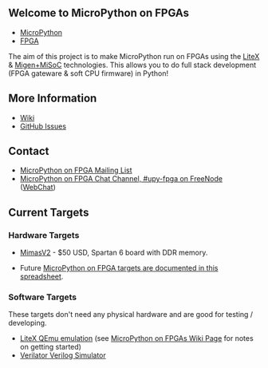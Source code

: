 ## Welcome to MicroPython on FPGAs

* [MicroPython](http://micropython.org/)
* [FPGA](https://en.wikipedia.org/wiki/Field-programmable_gate_array)

The aim of this project is to make MicroPython run on FPGAs using the [LiteX](https://github.com/enjoy-digital/litex) & [Migen+MiSoC](http://m-labs.hk/gateware.html) technologies. This allows you to do full stack development (FPGA gateware & soft CPU firmware) in Python!

## More Information

 * [Wiki](https://github.com/upy-fpga/issues-wiki/wiki)
 * [GitHub Issues](https://github.com/upy-fpga/issues-wiki/issues)

## Contact

 * [MicroPython on FPGA Mailing List](https://groups.google.com/forum/#!forum/upy-fpga/join)
 * [MicroPython on FPGA Chat Channel, #upy-fpga on FreeNode](irc://irc.freenode.net/#upy-fpga) ([WebChat](https://webchat.freenode.net/?channels=#upy-fpga))

## Current Targets

### Hardware Targets

 * [MimasV2](http://numato.com/mimas-v2-spartan-6-fpga-development-board-with-ddr-sdram/) - $50 USD, Spartan 6 board with DDR memory.
 
 * Future [MicroPython on FPGA targets are documented in this spreadsheet](https://docs.google.com/spreadsheets/d/10aMU7oPXAhfRbQEVXkMQlRsin2yCkN39B6W1KXiR6d4/edit#gid=0).
 
### Software Targets

These targets don't need any physical hardware and are good for testing / developing.

 * [LiteX QEmu emulation](https://github.com/shenki/qemu-litex) (see [MicroPython on FPGAs Wiki Page](https://github.com/shenki/micropython/wiki/Micropython-on-FPGAs) for notes on getting started)
 * [Verilator Verilog Simulator](https://www.veripool.org/wiki/verilator)
